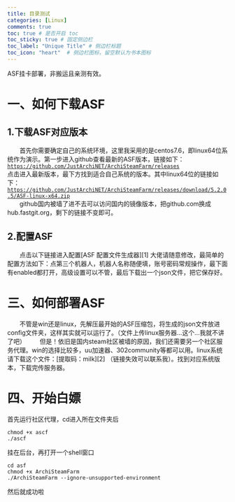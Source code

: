 ```yaml
---
title: 目录测试
categories: [Linux]
comments: true
toc: true # 是否开启 toc
toc_sticky: true # 固定侧边栏
toc_label: "Unique Title" # 侧边栏标题
toc_icon: "heart"  # 侧边栏图标，留空默认为书本图标
---
```


ASF挂卡部署，非搬运且亲测有效。


<!--more-->
# 一、如何下载ASF #
## 1.下载ASF对应版本 ##
　　首先你需要确定自己的系统环境，这里我采用的是centos7.6，即linux64位系统作为演示。第一步进入github查看最新的ASF版本，链接如下：
[`https://github.com/JustArchiNET/ArchiSteamFarm/releases`](https://github.com/JustArchiNET/ArchiSteamFarm/releases)  
点击进入最新版本，最下方找到适合自己系统的版本。其中linux64位的链接如下：
[`https://github.com/JustArchiNET/ArchiSteamFarm/releases/download/5.2.0.5/ASF-linux-x64.zip`](https://github.com/JustArchiNET/ArchiSteamFarm/releases/download/5.2.0.5/ASF-linux-x64.zip)  
　　github国内被墙了进不去可以访问国内的镜像版本，把github.com换成hub.fastgit.org，剩下的链接不变即可。
## 2.配置ASF ##
　　点击以下链接进入配置[ASF 配置文件生成器][1]
大佬请随意修改，最简单的配置方法如下：点第三个机器人，机器人名称随便填，账号密码常规操作，最下面有enabled都打开，高级设置可以不管，最后下载出一个json文件，把它保存好。
# 三、如何部署ASF #
　　不管是win还是linux，先解压最开始的ASF压缩包，将生成的json文件放进config文件夹，这样其实就可以运行了。（文件上传linux服务器...这个...我就不讲了吧）
　　但是！依旧是国内steam社区被墙的原因，我们还需要另一个社区服务代理。win的选择比较多，uu加速器、302community等都可以用。linux系统请下载这个文件：[提取码：milk][2] （链接失效可以联系我）。找到对应系统版本，下载完传服务器。
# 四、开始白嫖 #
首先运行社区代理，cd进入所在文件夹后
```shell
chmod +x ascf
./ascf
```
挂在后台，再打开一个shell窗口
```shell
cd asf
chmod +x ArchiSteamFarm
./ArchiSteamFarm --ignore-unsupported-environment
```
然后就成功啦
